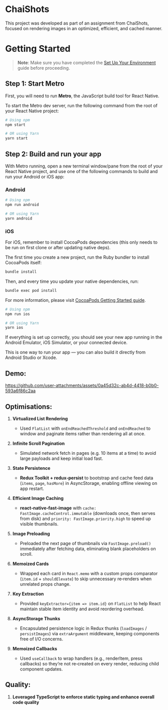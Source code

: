 # ChaiShots

This project was developed as part of an assignment from ChaiShots, focused on rendering images in an optimized, efficient, and cached manner.

# Getting Started

> **Note**: Make sure you have completed the [Set Up Your Environment](https://reactnative.dev/docs/set-up-your-environment) guide before proceeding.

## Step 1: Start Metro

First, you will need to run **Metro**, the JavaScript build tool for React Native.

To start the Metro dev server, run the following command from the root of your React Native project:

```sh
# Using npm
npm start

# OR using Yarn
yarn start
```

## Step 2: Build and run your app

With Metro running, open a new terminal window/pane from the root of your React Native project, and use one of the following commands to build and run your Android or iOS app:

### Android

```sh
# Using npm
npm run android

# OR using Yarn
yarn android
```

### iOS

For iOS, remember to install CocoaPods dependencies (this only needs to be run on first clone or after updating native deps).

The first time you create a new project, run the Ruby bundler to install CocoaPods itself:

```sh
bundle install
```

Then, and every time you update your native dependencies, run:

```sh
bundle exec pod install
```

For more information, please visit [CocoaPods Getting Started guide](https://guides.cocoapods.org/using/getting-started.html).

```sh
# Using npm
npm run ios

# OR using Yarn
yarn ios
```

If everything is set up correctly, you should see your new app running in the Android Emulator, iOS Simulator, or your connected device.

This is one way to run your app — you can also build it directly from Android Studio or Xcode.

## Demo:


https://github.com/user-attachments/assets/0a45d32c-ab4d-4418-b0b0-593a6f86c2aa


## Optimisations:


1. **Virtualized List Rendering**  
   - Used `FlatList` with `onEndReachedThreshold` and `onEndReached` to window and paginate items rather than rendering all at once.

2. **Infinite Scroll Pagination**  
   - Simulated network fetch in pages (e.g. 10 items at a time) to avoid large payloads and keep initial load fast.

3. **State Persistence**  
   - **Redux Toolkit + redux‑persist** to bootstrap and cache feed data (`items`, `page`, `hasMore`) in AsyncStorage, enabling offline viewing on app restart.

4. **Efficient Image Caching**  
   - **react‑native‑fast‑image** with `cache: FastImage.cacheControl.immutable` (downloads once, then serves from disk) and `priority: FastImage.priority.high` to speed up visible thumbnails.

5. **Image Preloading**  
   - Preloaded the next page of thumbnails via `FastImage.preload()` immediately after fetching data, eliminating blank placeholders on scroll.

6. **Memoized Cards**  
   - Wrapped each card in `React.memo` with a custom props comparator (`item.id` + `shouldElevate`) to skip unnecessary re‑renders when unrelated props change.

7. **Key Extraction**  
    - Provided `keyExtractor={item => item.id}` on `FlatList` to help React maintain stable item identity and avoid reordering overhead.

8. **AsyncStorage Thunks**  
    - Encapsulated persistence logic in Redux thunks (`loadImages` / `persistImages`) via `extraArgument` middleware, keeping components free of I/O concerns.
  
9. **Memoized Callbacks**  
   - Used `useCallback` to wrap handlers (e.g., renderItem, press callbacks) so they’re not re‑created on every render, reducing child component updates.


## Quality:

1. **Leveraged TypeScript to enforce static typing and enhance overall code quality**

